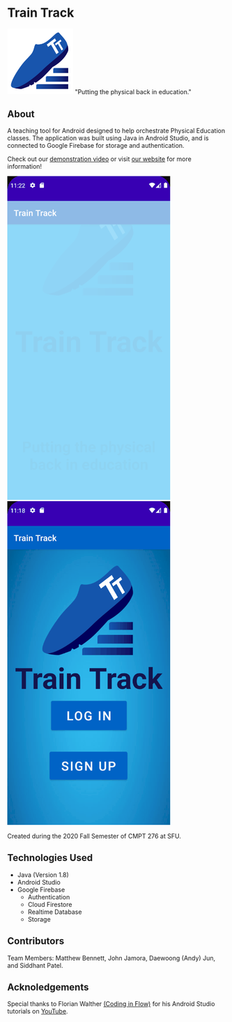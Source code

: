 # Train Track #
<img src="https://github.com/jam0ra/Train-Track/blob/master/app/src/main/res/mipmap-xxxhdpi/logo.png?raw=true" alt="Train Track Logo" width="30%" height="30%">  
"Putting the physical back in education."

## About ##
A teaching tool for Android designed to help orchestrate Physical Education classes. The application was built using Java in Android Studio, and is connected to Google Firebase for storage and authentication.

Check out our <a href="https://www.youtube.com/watch?v=wMdfiz-XgUM">demonstration video</a> or visit <a href="https://sites.google.com/view/covid-solution-studios/home">our website</a> for more information!

![Train Track](https://github.com/jam0ra/Train-Track/blob/master/splash_screen.gif)
![Student User](https://github.com/jam0ra/Train-Track/blob/master/student.gif)

Created during the 2020 Fall Semester of CMPT 276 at SFU.  

## Technologies Used ##
- Java (Version 1.8)
- Android Studio
- Google Firebase
  - Authentication
  - Cloud Firestore
  - Realtime Database
  - Storage

## Contributors ##
Team Members: Matthew Bennett, John Jamora, Daewoong (Andy) Jun, and Siddhant Patel.  

## Acknoledgements ##
Special thanks to Florian Walther <a href="https://github.com/codinginflow">(Coding in Flow)</a> for his Android Studio tutorials on <a href="https://www.youtube.com/c/CodinginFlow/featured">YouTube</a>.
